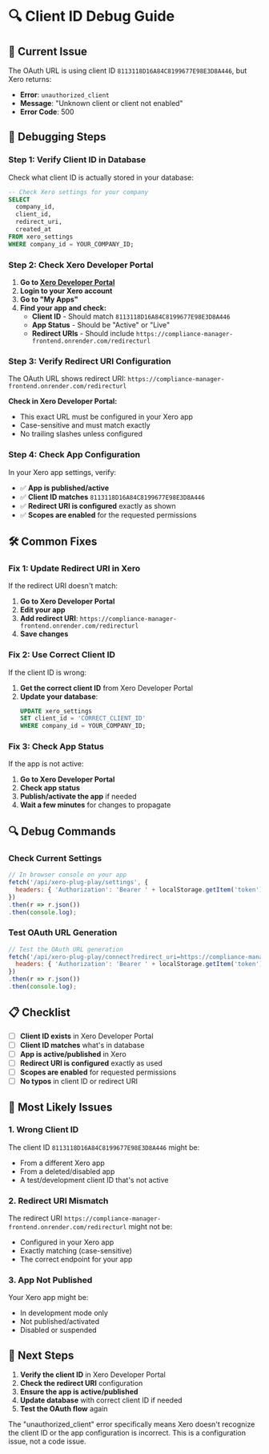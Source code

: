 # 🔍 Client ID Debug Guide

## 🚨 Current Issue

The OAuth URL is using client ID `8113118D16A84C8199677E98E3D8A446`, but Xero returns:
- **Error**: `unauthorized_client`
- **Message**: "Unknown client or client not enabled"
- **Error Code**: 500

## 🔧 Debugging Steps

### Step 1: Verify Client ID in Database

Check what client ID is actually stored in your database:

```sql
-- Check Xero settings for your company
SELECT 
  company_id,
  client_id,
  redirect_uri,
  created_at
FROM xero_settings 
WHERE company_id = YOUR_COMPANY_ID;
```

### Step 2: Check Xero Developer Portal

1. **Go to [Xero Developer Portal](https://developer.xero.com/)**
2. **Login to your Xero account**
3. **Go to "My Apps"**
4. **Find your app and check:**
   - **Client ID** - Should match `8113118D16A84C8199677E98E3D8A446`
   - **App Status** - Should be "Active" or "Live"
   - **Redirect URIs** - Should include `https://compliance-manager-frontend.onrender.com/redirecturl`

### Step 3: Verify Redirect URI Configuration

The OAuth URL shows redirect URI: `https://compliance-manager-frontend.onrender.com/redirecturl`

**Check in Xero Developer Portal:**
- This exact URL must be configured in your Xero app
- Case-sensitive and must match exactly
- No trailing slashes unless configured

### Step 4: Check App Configuration

In your Xero app settings, verify:
- ✅ **App is published/active**
- ✅ **Client ID matches** `8113118D16A84C8199677E98E3D8A446`
- ✅ **Redirect URI is configured** exactly as shown
- ✅ **Scopes are enabled** for the requested permissions

## 🛠️ Common Fixes

### Fix 1: Update Redirect URI in Xero

If the redirect URI doesn't match:

1. **Go to Xero Developer Portal**
2. **Edit your app**
3. **Add redirect URI**: `https://compliance-manager-frontend.onrender.com/redirecturl`
4. **Save changes**

### Fix 2: Use Correct Client ID

If the client ID is wrong:

1. **Get the correct client ID** from Xero Developer Portal
2. **Update your database**:
   ```sql
   UPDATE xero_settings 
   SET client_id = 'CORRECT_CLIENT_ID'
   WHERE company_id = YOUR_COMPANY_ID;
   ```

### Fix 3: Check App Status

If the app is not active:

1. **Go to Xero Developer Portal**
2. **Check app status**
3. **Publish/activate the app** if needed
4. **Wait a few minutes** for changes to propagate

## 🔍 Debug Commands

### Check Current Settings
```javascript
// In browser console on your app
fetch('/api/xero-plug-play/settings', {
  headers: { 'Authorization': 'Bearer ' + localStorage.getItem('token') }
})
.then(r => r.json())
.then(console.log);
```

### Test OAuth URL Generation
```javascript
// Test the OAuth URL generation
fetch('/api/xero-plug-play/connect?redirect_uri=https://compliance-manager-frontend.onrender.com/redirecturl', {
  headers: { 'Authorization': 'Bearer ' + localStorage.getItem('token') }
})
.then(r => r.json())
.then(console.log);
```

## 📋 Checklist

- [ ] **Client ID exists** in Xero Developer Portal
- [ ] **Client ID matches** what's in database
- [ ] **App is active/published** in Xero
- [ ] **Redirect URI is configured** exactly as used
- [ ] **Scopes are enabled** for requested permissions
- [ ] **No typos** in client ID or redirect URI

## 🚨 Most Likely Issues

### 1. **Wrong Client ID**
The client ID `8113118D16A84C8199677E98E3D8A446` might be:
- From a different Xero app
- From a deleted/disabled app
- A test/development client ID that's not active

### 2. **Redirect URI Mismatch**
The redirect URI `https://compliance-manager-frontend.onrender.com/redirecturl` might not be:
- Configured in your Xero app
- Exactly matching (case-sensitive)
- The correct endpoint for your app

### 3. **App Not Published**
Your Xero app might be:
- In development mode only
- Not published/activated
- Disabled or suspended

## 🎯 Next Steps

1. **Verify the client ID** in Xero Developer Portal
2. **Check the redirect URI** configuration
3. **Ensure the app is active/published**
4. **Update database** with correct client ID if needed
5. **Test the OAuth flow** again

The "unauthorized_client" error specifically means Xero doesn't recognize the client ID or the app configuration is incorrect. This is a configuration issue, not a code issue.
